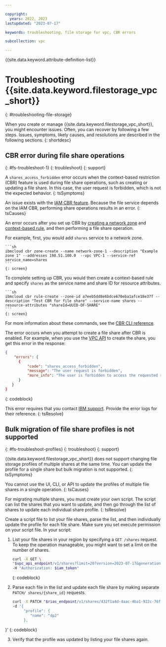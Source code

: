 ```yaml
---

copyright:
  years: 2022, 2023
lastupdated: "2023-07-17"

keywords: troubleshooting, file storage for vpc, CBR errors

subcollection: vpc

---
```


{{site.data.keyword.attribute-definition-list}}

# Troubleshooting {{site.data.keyword.filestorage_vpc_short}}
{: #troubleshooting-file-storage}

When you create or manage {{site.data.keyword.filestorage_vpc_short}}, you might encounter issues. Often, you can recover by following a few steps. Issues, symptoms, likely causes, and resolutions are described in the following sections.
{: shortdesc}

## CBR error during file share operations
{: #fs-troubleshoot-1}
{: troubleshoot}
{: support}

A `shares_access_forbidden` error occurs when the context-based restriction (CBR) feature is used during file share operations, such as creating or updating a file share. In this case, the user request is forbidden, which is not the expected behavior.
{: tsSymptoms}

An issue exists with the [IAM CBR feature](/docs/account?topic=account-context-restrictions-whatis). Because the file service depends on the IAM CBR, performing share operations results in an error.
{: tsCauses}

An error occurs after you set up CBR by [creating a network zone](/docs/vpc?topic=vpc-cbr&interface=cli#creating-network-zones) and [context-based rule](/docs/vpc?topic=vpc-cbr&interface=cli#creating-rules), and then performing a file share operation.

For example, first, you would add `shares` service to a network zone.

    ```sh
    ibmcloud cbr zone-create --name network-zone-1 --description "Example zone 1" --addresses 198.51.100.0  --vpc VPC-1 --service-ref service_name=shares
    ```
    {: screen}



To complete setting up CBR, you would then create a context-based rule and specify `shares` as the service name and share ID for resource attributes.

    ```sh
    ibmcloud cbr rule-create --zone-id a7eeb5dd8e6bdce670eba1afce18e37f --description "Test CBR for file share" --service-name shares --resource-attributes "shareId=UUID-OF-SHARE"
    ```
    {: screen}

For more information about these commands, see the [CBR CLI reference](/docs/account?topic=cli-cbr-plugin).

The error occurs when you attempt to create a file share after CBR is enabled. For example, when you use the [VPC API](/docs/vpc?topic=vpc-file-storage-create&interface=api#fs-create-file-share-api) to create the share, you get this error in the response:

```json
{
    "errors": {
      {
          "code": "shares_access_forbidden",
          "message": "The user request is forbidden",
          "more_info": "The user is forbidden to access the requested resource. Check permissions and try again."
      }
   }
}
```
{: codeblock}

This error requires that you contact [IBM support](/docs/vpc?topic=vpc-getting-help&interface=cli#support-cases). Provide the error logs for their reference.
{: tsResolve}

## Bulk migration of file share profiles is not supported
{: #fs-troubleshoot-profiles}
{: troubleshoot}
{: support}

{{site.data.keyword.filestorage_vpc_short}} does not support changing file storage profiles of multiple shares at the same time. You can update the profile for a single share but bulk migration is not supported. 
{: tsSymptoms}

You cannot use the UI, CLI, or API to update the profiles of multiple file shares in a single operation.
 {: tsCauses}

For migrating multiple shares, you must create your own script. The script can list the shares that you want to update, and then go through the list of shares to update each individual share profile.
{: tsResolve}

Create a script file to list your file shares, parse the list, and then individually update the profile for each file share. 
Make sure you set execute permission on your script file. In your script:

1. List your file shares in your region by specifying a `GET /shares` request. To keep the operation manageable, you might want to set a limit on the number of shares. 

   ```sh
   curl -X GET \
   "$vpc_api_endpoint/v1/shares?limit=20?version=2023-07-17&generation=2"\
   -H "Authorization: $iam_token"
   ```
   {: codeblock}

2. Parse each file in the list and update each file share by making separate `PATCH/ shares/{share_id}` requests.

   ```sh
   curl -X PATCH "$rias_endpoint/v1/shares/432f1a4d-4aac-4ba1-922c-76fdbcbeb1e3?version=2023-07-17&generation=2" -H "Authorization: $iam_token"
   -d '{
        "profile": {
           "name": "dp2"
        },
  }'
  {: codeblock}

3. Verify that the profile was updated by listing your file shares again.
